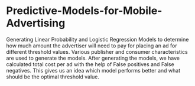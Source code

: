 # Predictive-Models-for-Mobile-Advertising
Generating Linear Probability and Logistic Regression Models to determine how much amount the advertiser will need to pay for placing an ad for different threshold values.
Various publisher and consumer characteristics are used to generate the models. After generating the models, we have calculated total cost per ad with the help of False positives and False negatives.
This gives us an idea which model performs better and what should be the optimal threshold value.
